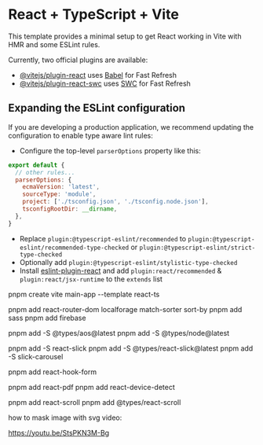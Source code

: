 # React + TypeScript + Vite

This template provides a minimal setup to get React working in Vite with HMR and some ESLint rules.

Currently, two official plugins are available:

- [@vitejs/plugin-react](https://github.com/vitejs/vite-plugin-react/blob/main/packages/plugin-react/README.md) uses [Babel](https://babeljs.io/) for Fast Refresh
- [@vitejs/plugin-react-swc](https://github.com/vitejs/vite-plugin-react-swc) uses [SWC](https://swc.rs/) for Fast Refresh

## Expanding the ESLint configuration

If you are developing a production application, we recommend updating the configuration to enable type aware lint rules:

- Configure the top-level `parserOptions` property like this:

```js
export default {
  // other rules...
  parserOptions: {
    ecmaVersion: 'latest',
    sourceType: 'module',
    project: ['./tsconfig.json', './tsconfig.node.json'],
    tsconfigRootDir: __dirname,
  },
}
```

- Replace `plugin:@typescript-eslint/recommended` to `plugin:@typescript-eslint/recommended-type-checked` or `plugin:@typescript-eslint/strict-type-checked`
- Optionally add `plugin:@typescript-eslint/stylistic-type-checked`
- Install [eslint-plugin-react](https://github.com/jsx-eslint/eslint-plugin-react) and add `plugin:react/recommended` & `plugin:react/jsx-runtime` to the `extends` list


pnpm create vite main-app --template react-ts

pnpm add react-router-dom localforage match-sorter sort-by
pnpm add sass
pnpm add firebase

pnpm add -S @types/aos@latest 
pnpm add -S @types/node@latest

pnpm add -S react-slick 
pnpm add -S @types/react-slick@latest 
pnpm add -S slick-carousel 

pnpm add react-hook-form

pnpm add react-pdf
pnpm add react-device-detect

pnpm add react-scroll
pnpm add @types/react-scroll


how to mask image with svg video:

https://youtu.be/StsPKN3M-Bg